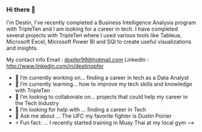 ### Hi there 👋
I'm Destin, I've recently completed a Business Intelligence Analysis program with TripleTen and I am looking for a career in tech. I have completed several projects with TripleTen where I used various tools like Tableua, Microsoft Excel, Microsoft Power BI and SQl to create useful visualizations and insights.

My contact info
Email : dopfer99@hotmail.com
LinkedIn : http://www.linkedin.com/in/destinopfer


- 🔭 I’m currently working on... finding a career in tech as a Data Analyst
- 🌱 I’m currently learning... how to improve my tech skills and knowledge with TripleTen
- 👯 I’m looking to collaborate on... projects that could help my career in the Tech Industry
- 🤔 I’m looking for help with ... finding a career in Tech
- 💬 Ask me about ... The UFC my favorite fighter is Dustin Poirier
- ⚡ Fun fact: ... I recently started training in Muay Thai at my local gym
-->
